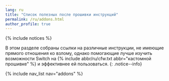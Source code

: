 ```yaml
---
lang: ru
title: "Список полезных после прошивки инструкций"
permalink: /ru/addons.html
author_profile: true
---
```


{% include notices %}	

В этом разделе собраны ссылки на различные инструкции, не имеющие прямого отношения ко взлому, однако помогающие лучше изучить возможности Switch на {% include abbr/ru/cfw.txt abbr="кастомной прошивке" %} и эффективнее ей пользоваться.
{: .notice--info}

{% include nav_list nav="addons" %}